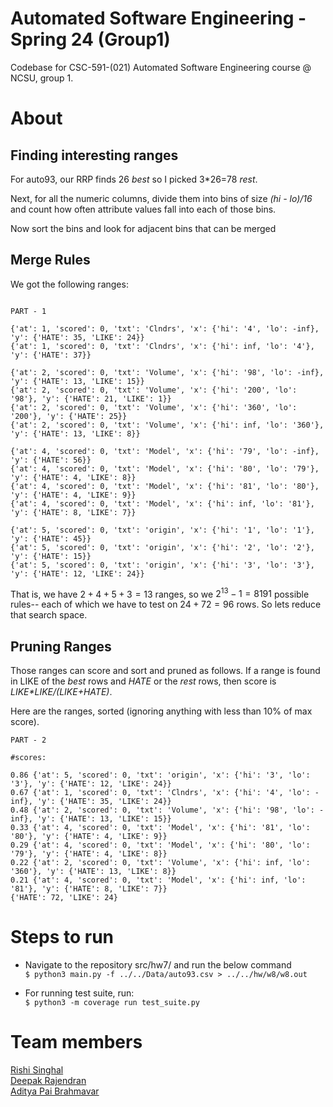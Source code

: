 # Automated Software Engineering - Spring 24 (Group1)
Codebase for CSC-591-(021) Automated Software Engineering course @ NCSU, group 1.

# About
## Finding interesting ranges

For auto93, our RRP finds 26 _best_ so I picked  3\*26=78 _rest_. 

Next, for all the numeric columns, divide them into bins of size _(hi - lo)/16_ and count how often
attribute values fall into each of those bins.

Now sort the bins and look for adjacent bins that can be merged

## Merge Rules

We got the following ranges:

```

PART - 1

{'at': 1, 'scored': 0, 'txt': 'Clndrs', 'x': {'hi': '4', 'lo': -inf}, 'y': {'HATE': 35, 'LIKE': 24}}
{'at': 1, 'scored': 0, 'txt': 'Clndrs', 'x': {'hi': inf, 'lo': '4'}, 'y': {'HATE': 37}}

{'at': 2, 'scored': 0, 'txt': 'Volume', 'x': {'hi': '98', 'lo': -inf}, 'y': {'HATE': 13, 'LIKE': 15}}
{'at': 2, 'scored': 0, 'txt': 'Volume', 'x': {'hi': '200', 'lo': '98'}, 'y': {'HATE': 21, 'LIKE': 1}}
{'at': 2, 'scored': 0, 'txt': 'Volume', 'x': {'hi': '360', 'lo': '200'}, 'y': {'HATE': 25}}
{'at': 2, 'scored': 0, 'txt': 'Volume', 'x': {'hi': inf, 'lo': '360'}, 'y': {'HATE': 13, 'LIKE': 8}}

{'at': 4, 'scored': 0, 'txt': 'Model', 'x': {'hi': '79', 'lo': -inf}, 'y': {'HATE': 56}}
{'at': 4, 'scored': 0, 'txt': 'Model', 'x': {'hi': '80', 'lo': '79'}, 'y': {'HATE': 4, 'LIKE': 8}}
{'at': 4, 'scored': 0, 'txt': 'Model', 'x': {'hi': '81', 'lo': '80'}, 'y': {'HATE': 4, 'LIKE': 9}}
{'at': 4, 'scored': 0, 'txt': 'Model', 'x': {'hi': inf, 'lo': '81'}, 'y': {'HATE': 8, 'LIKE': 7}}

{'at': 5, 'scored': 0, 'txt': 'origin', 'x': {'hi': '1', 'lo': '1'}, 'y': {'HATE': 45}}
{'at': 5, 'scored': 0, 'txt': 'origin', 'x': {'hi': '2', 'lo': '2'}, 'y': {'HATE': 15}}
{'at': 5, 'scored': 0, 'txt': 'origin', 'x': {'hi': '3', 'lo': '3'}, 'y': {'HATE': 12, 'LIKE': 24}}
```

That is, we have $2+4+5+3=13$ ranges, so we $2^{13}-1=8191$ possible rules-- each of which
we have to test on $24+72=96$ rows.  So lets reduce that search space.

## Pruning Ranges

Those ranges can score and sort and pruned as follows. If a range is found in LIKE of the _best_ rows
and _HATE_ or the _rest_ rows, then score is _LIKE\*LIKE/(LIKE+HATE)_.

Here are the ranges, sorted (ignoring anything with less than 10% of max score). 

```
PART - 2

#scores:

0.86 {'at': 5, 'scored': 0, 'txt': 'origin', 'x': {'hi': '3', 'lo': '3'}, 'y': {'HATE': 12, 'LIKE': 24}}
0.67 {'at': 1, 'scored': 0, 'txt': 'Clndrs', 'x': {'hi': '4', 'lo': -inf}, 'y': {'HATE': 35, 'LIKE': 24}}
0.48 {'at': 2, 'scored': 0, 'txt': 'Volume', 'x': {'hi': '98', 'lo': -inf}, 'y': {'HATE': 13, 'LIKE': 15}}
0.33 {'at': 4, 'scored': 0, 'txt': 'Model', 'x': {'hi': '81', 'lo': '80'}, 'y': {'HATE': 4, 'LIKE': 9}}
0.29 {'at': 4, 'scored': 0, 'txt': 'Model', 'x': {'hi': '80', 'lo': '79'}, 'y': {'HATE': 4, 'LIKE': 8}}
0.22 {'at': 2, 'scored': 0, 'txt': 'Volume', 'x': {'hi': inf, 'lo': '360'}, 'y': {'HATE': 13, 'LIKE': 8}}
0.21 {'at': 4, 'scored': 0, 'txt': 'Model', 'x': {'hi': inf, 'lo': '81'}, 'y': {'HATE': 8, 'LIKE': 7}}
{'HATE': 72, 'LIKE': 24}
```
# Steps to run
* Navigate to the repository src/hw7/ and run the below command <br/>
  `$ python3 main.py -f ../../Data/auto93.csv > ../../hw/w8/w8.out`
  
* For running test suite, run:<br/>
  `$ python3 -m coverage run test_suite.py`

# Team members
[Rishi Singhal](https://www.linkedin.com/in/rishi-singhal1101/)<br/>
[Deepak Rajendran](https://www.linkedin.com/in/deepr41)<br/>
[Aditya Pai Brahmavar](https://www.linkedin.com/in/adityapai16/)<br/>
